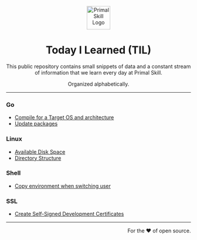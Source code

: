 <div align="center">

<img src="https://github.com/primalskill/til/assets/489775/96abd783-d402-4044-ab4b-26c4691ebcdc" alt="Primal Skill Logo" width="64" height="64" />

# Today I Learned (TIL)

This public repository contains small snippets of data and a constant stream of information that we learn every day at Primal Skill.

Organized alphabetically.

</div>

---

### Go

- [Compile for a Target OS and architecture](go/compile-specific-arch.md)
- [Update packages](go/update-packages.md)

### Linux

- [Available Disk Space](linux/avail-disk-space.md)
- [Directory Structure](linux/directory-structure.md)


### Shell

- [Copy environment when switching user](shell/copy-environment-when-switching-user.md)

### SSL

- [Create Self-Signed Development Certificates](ssl/self-signed-certs.md)

---

<div align="right">

For the ❤️ of open source.

</div>

